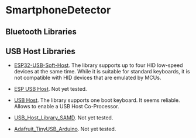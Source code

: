 # SmartphoneDetector

## Bluetooth Libraries

## USB Host Libraries

* [ESP32-USB-Soft-Host](https://github.com/tobozo/ESP32-USB-Soft-Host). The library supports up to four HID low-speed devices at the same time. While it is suitable for standard keyboards, it is not compatible with HID devices that are emulated by MCUs.

* [ESP USB Host](https://github.com/tanakamasayuki/EspUsbHost). Not yet tested.

* [USB Host](https://docs.arduino.cc/libraries/usbhost/). The library supports one boot keyboard. It seems reliable. Allows to enable a USB Host Co-Processor.

* [USB_Host_Library_SAMD](https://github.com/gdsports/USB_Host_Library_SAMD). Not yet tested.

* [Adafruit_TinyUSB_Arduino](https://github.com/adafruit/Adafruit_TinyUSB_Arduino). Not yet tested.
